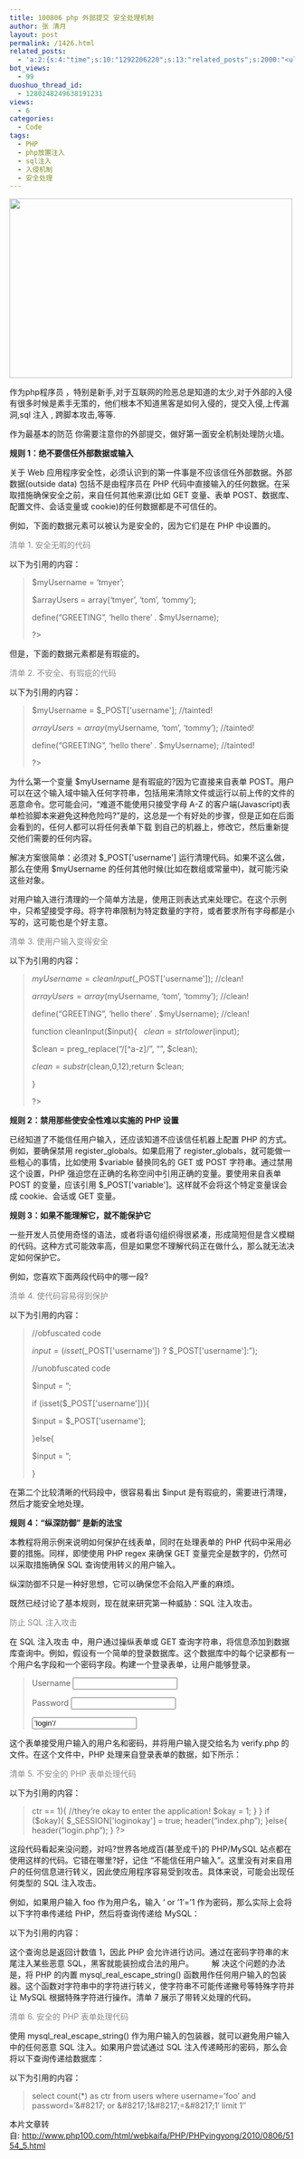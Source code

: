 ```yaml
---
title: 100806 php 外部提交 安全处理机制
author: 张 清月
layout: post
permalink: /1426.html
related_posts:
  - 'a:2:{s:4:"time";s:10:"1292206220";s:13:"related_posts";s:2000:"<ul class="related_post"><li><a href="http://blog.80aj.com/2010/12/04/101204-phpase-%e5%8a%a0%e5%af%86/" title="101204 phpase 加密">101204 phpase 加密</a></li><li><a href="http://blog.80aj.com/2010/10/30/101030-%e6%96%87%e4%bb%b6%e6%8a%93%e5%8f%96-snoopy%e7%b1%bb%e4%bb%8b%e7%bb%8d/" title="101030 文件抓取 snoopy类介绍">101030 文件抓取 snoopy类介绍</a></li><li><a href="http://blog.80aj.com/2010/10/29/101029-php-%e4%ba%a7%e5%93%81%e5%ae%89%e8%a3%85%e7%a8%8b%e5%ba%8f%e5%88%b6%e4%bd%9c%e4%bb%a3%e7%a0%81demo/" title="101029 php 产品安装程序制作代码demo">101029 php 产品安装程序制作代码demo</a></li><li><a href="http://blog.80aj.com/2010/10/28/101028-php%e9%a1%b5%e9%9d%a2%e6%89%a7%e8%a1%8c%e6%97%b6%e9%97%b4class/" title="101028 php页面执行时间class">101028 php页面执行时间class</a></li><li><a href="http://blog.80aj.com/2010/09/13/100913-php%e6%8b%9b%e8%81%98%e5%b9%bf%e5%91%8a%e4%b8%80%e5%88%99/" title="100913 PHP招聘广告一则">100913 PHP招聘广告一则</a></li><li><a href="http://blog.80aj.com/2010/08/22/100822-php-%e4%b9%a6%e7%b1%8d%e5%88%86%e4%ba%ab/" title="100822 php 书籍分享">100822 php 书籍分享</a></li><li><a href="http://blog.80aj.com/2010/08/21/100821-php%e4%b9%8b%e8%85%be%e8%ae%af%e5%be%ae%e5%8d%9a-api-%e4%bf%ae%e6%94%b9%e7%89%88/" title="100821 php之腾讯微博 Api 修改版">100821 php之腾讯微博 Api 修改版</a></li><li><a href="http://blog.80aj.com/2010/08/18/100818-%e5%85%b3%e4%ba%8ephp-%e9%9d%a2%e8%af%95/" title="100818 关于php 面试">100818 关于php 面试</a></li><li><a href="http://blog.80aj.com/2010/08/09/100809-php-%e7%ac%a6%e5%8f%b7%e6%b3%a8%e8%a7%a3-%e5%a4%a7%e5%85%a8/" title="100809 php 符号注解 大全">100809 php 符号注解 大全</a></li><li><a href="http://blog.80aj.com/2010/08/06/100806-%e4%bd%bf%e7%94%a8php%e5%8f%91%e5%a4%a7%e5%9e%8bweb%e7%b3%bb%e7%bb%9f/" title="100806 使用php发大型WEB系统">100806 使用php发大型WEB系统</a></li></ul>";}'
bot_views:
  - 99
duoshuo_thread_id:
  - 1280248249638191231
views:
  - 6
categories:
  - Code
tags:
  - PHP
  - php放置注入
  - sql注入
  - 入侵机制
  - 安全处理
---
```

[<img class="aligncenter size-full wp-image-1427" title="php" src="http://www.80aj.com/wp-content/uploads/2010/08/php.jpg" alt="" width="500" height="317" />][1]

作为php程序员 ，特别是新手,对于互联网的险恶总是知道的太少,对于外部的入侵有很多时候是素手无策的，他们根本不知道黑客是如何入侵的，提交入侵,上传漏洞,sql 注入 , 跨脚本攻击,等等.

作为最基本的防范 你需要注意你的外部提交，做好第一面安全机制处理防火墙。

**规则 1：绝不要信任外部数据或输入**

关于 Web 应用程序安全性，必须认识到的第一件事是不应该信任外部数据。外部数据(outside data) 包括不是由程序员在 PHP 代码中直接输入的任何数据。在采取措施确保安全之前，来自任何其他来源(比如 GET 变量、表单 POST、数据库、配置文件、会话变量或 cookie)的任何数据都是不可信任的。

例如，下面的数据元素可以被认为是安全的，因为它们是在 PHP 中设置的。

<span style="color: #888888;">清单 1. 安全无暇的代码</span>

以下为引用的内容：

> $myUsername = &#8216;tmyer&#8217;;
> 
> $arrayUsers = array(&#8216;tmyer&#8217;, &#8216;tom&#8217;, &#8216;tommy&#8217;);
> 
> define(&#8220;GREETING&#8221;, &#8216;hello there&#8217; . $myUsername);
> 
> ?>

但是，下面的数据元素都是有瑕疵的。

<span style="color: #888888;">清单 2. 不安全、有瑕疵的代码</span>

以下为引用的内容：

> $myUsername = $_POST['username']; //tainted!
> 
> $arrayUsers = array($myUsername, &#8216;tom&#8217;, &#8216;tommy&#8217;); //tainted!
> 
> define(&#8220;GREETING&#8221;, &#8216;hello there&#8217; . $myUsername); //tainted!
> 
> ?>

为什么第一个变量 $myUsername 是有瑕疵的?因为它直接来自表单 POST。用户可以在这个输入域中输入任何字符串，包括用来清除文件或运行以前上传的文件的恶意命令。您可能会问，“难道不能使用只接受字母 A-Z 的客户端(Javascrīpt)表单检验脚本来避免这种危险吗?”是的，这总是一个有好处的步骤，但是正如在后面会看到的，任何人都可以将任何表单下载 到自己的机器上，修改它，然后重新提交他们需要的任何内容。

解决方案很简单：必须对 $_POST['username'] 运行清理代码。如果不这么做，那么在使用 $myUsername 的任何其他时候(比如在数组或常量中)，就可能污染这些对象。

对用户输入进行清理的一个简单方法是，使用正则表达式来处理它。在这个示例中，只希望接受字母。将字符串限制为特定数量的字符，或者要求所有字母都是小写的，这可能也是个好主意。

<span style="color: #888888;">清单 3. 使用户输入变得安全</span>

以下为引用的内容：

> $myUsername = cleanInput($_POST['username']); //clean!
> 
> $arrayUsers = array($myUsername, &#8216;tom&#8217;, &#8216;tommy&#8217;); //clean!
> 
> define(&#8220;GREETING&#8221;, &#8216;hello there&#8217; . $myUsername); //clean!
> 
> function cleanInput($input){   $clean = strtolower($input);
> 
> $clean = preg_replace(&#8220;/[^a-z]/&#8221;, &#8220;&#8221;, $clean);
> 
> $clean = substr($clean,0,12);return $clean;
> 
> }
> 
> ?>

**规则 2：禁用那些使安全性难以实施的 PHP 设置**

已经知道了不能信任用户输入，还应该知道不应该信任机器上配置 PHP 的方式。例如，要确保禁用 register\_globals。如果启用了 register\_globals，就可能做一些粗心的事情，比如使用 $variable 替换同名的 GET 或 POST 字符串。通过禁用这个设置，PHP 强迫您在正确的名称空间中引用正确的变量。要使用来自表单 POST 的变量，应该引用 $_POST['variable']。这样就不会将这个特定变量误会成 cookie、会话或 GET 变量。

**规则 3：如果不能理解它，就不能保护它**

一些开发人员使用奇怪的语法，或者将语句组织得很紧凑，形成简短但是含义模糊的代码。这种方式可能效率高，但是如果您不理解代码正在做什么，那么就无法决定如何保护它。

例如，您喜欢下面两段代码中的哪一段?

<span style="color: #888888;">清单 4. 使代码容易得到保护</span>

以下为引用的内容：

> //obfuscated code
> 
> $input = (isset($\_POST['username']) ? $\_POST['username']:&#8221;);
> 
> //unobfuscated code
> 
> $input = &#8221;;
> 
> if (isset($_POST['username'])){
> 
> $input = $_POST['username'];
> 
> }else{
> 
> $input = &#8221;;
> 
> }

在第二个比较清晰的代码段中，很容易看出 $input 是有瑕疵的，需要进行清理，然后才能安全地处理。

**规则 4：“纵深防御” 是新的法宝**

本教程将用示例来说明如何保护在线表单，同时在处理表单的 PHP 代码中采用必要的措施。同样，即使使用 PHP regex 来确保 GET 变量完全是数字的，仍然可以采取措施确保 SQL 查询使用转义的用户输入。

纵深防御不只是一种好思想，它可以确保您不会陷入严重的麻烦。

既然已经讨论了基本规则，现在就来研究第一种威胁：SQL 注入攻击。

<span style="color: #888888;">防止 SQL 注入攻击</span>

在 SQL 注入攻击 中，用户通过操纵表单或 GET 查询字符串，将信息添加到数据库查询中。例如，假设有一个简单的登录数据库。这个数据库中的每个记录都有一个用户名字段和一个密码字段。构建一个登录表单，让用户能够登录。

> <html>
> 
> <head>
> 
> <title>Login</title>
> 
> </head>
> 
> <body>
> 
> <form action=&#8221;verify.php&#8221; method=&#8221;post&#8221;>
> 
> <p><label for=&#8217;user&#8217;>Username</label>
> 
> <input type=&#8217;text&#8217; name=&#8217;user&#8217; id=&#8217;user&#8217;/>
> 
> </p> <p><label for=&#8217;pw&#8217;>Password</label>
> 
> <input type=&#8217;password&#8217; name=&#8217;pw&#8217; id=&#8217;pw&#8217;/>
> 
> </p> <p><input type=&#8217;submit&#8217; value=&#8217;login&#8217;/></p>
> 
> </form>
> 
> </body>
> 
> </html>

这个表单接受用户输入的用户名和密码，并将用户输入提交给名为 verify.php 的文件。在这个文件中，PHP 处理来自登录表单的数据，如下所示：

<span style="color: #888888;">清单 5. 不安全的 PHP 表单处理代码</span>

以下为引用的内容：

> <?php
> 
> $okay = 0;
> 
> $username = $_POST['user'];
> 
> $pw = $_POST['pw'];
> 
> $sql = &#8220;select count(*) as ctr from users where username=&#8217;&#8221;.$username.&#8221;&#8216; and password=&#8217;&#8221;. $pw.&#8221;&#8216; limit 1&#8243;;
> 
> $result = mysql_query($sql);
> 
> while ($data = mysql\_fetch\_object($result)){
> 
> if ($data->ctr == 1){
> 
> //they&#8217;re okay to enter the application!
> 
> $okay = 1;
> 
> }
> 
> }
> 
> if ($okay){
> 
> $_SESSION['loginokay'] = true;
> 
> header(&#8220;index.php&#8221;);
> 
> }else{
> 
> header(&#8220;login.php&#8221;);
> 
> }
> 
> ?>

这段代码看起来没问题，对吗?世界各地成百(甚至成千)的 PHP/MySQL 站点都在使用这样的代码。它错在哪里?好，记住 “不能信任用户输入”。这里没有对来自用户的任何信息进行转义，因此使应用程序容易受到攻击。具体来说，可能会出现任何类型的 SQL 注入攻击。

例如，如果用户输入 foo 作为用户名，输入 &#8216; or &#8217;1&#8242;=&#8217;1 作为密码，那么实际上会将以下字符串传递给 PHP，然后将查询传递给 MySQL：

以下为引用的内容：

> <?php
> 
> $sql = &#8220;select count(*) as ctr from users where username=&#8217;foo&#8217; and password=&#8221; or &#8217;1&#8242;=&#8217;1&#8242; limit 1&#8243;;
> 
> ?>

这个查询总是返回计数值 1，因此 PHP 会允许进行访问。通过在密码字符串的末尾注入某些恶意 SQL，黑客就能装扮成合法的用户。 　　解 决这个问题的办法是，将 PHP 的内置 mysql\_real\_escape_string() 函数用作任何用户输入的包装器。这个函数对字符串中的字符进行转义，使字符串不可能传递撇号等特殊字符并让 MySQL 根据特殊字符进行操作。清单 7 展示了带转义处理的代码。

<span style="color: #888888;">清单 6. 安全的 PHP 表单处理代码</span>

使用 mysql\_real\_escape_string() 作为用户输入的包装器，就可以避免用户输入中的任何恶意 SQL 注入。如果用户尝试通过 SQL 注入传递畸形的密码，那么会将以下查询传递给数据库：

以下为引用的内容：

> select count(*) as ctr from users where username=&#8217;foo&#8217; and password=&#8217;\&#8217; or \&#8217;1\&#8217;=\&#8217;1&#8242; limit 1&#8243;

本片文章转自: <http://www.php100.com/html/webkaifa/PHP/PHPyingyong/2010/0806/5154_5.html>

 [1]: http://www.80aj.com/wp-content/uploads/2010/08/php.jpg